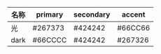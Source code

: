| 名称  | primary | secondary | accent |
| --- | ------- | --------- | ------ |
| 光 | #267373 | #424242 | #66CC66 |
| dark | #66CCCC | #424242 | #267326 |
